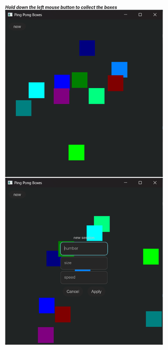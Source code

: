 ***Hold down the left mouse button to collect the boxes***
<img src="shots/shot0.png" />
<img src="shots/shot1.png" />
